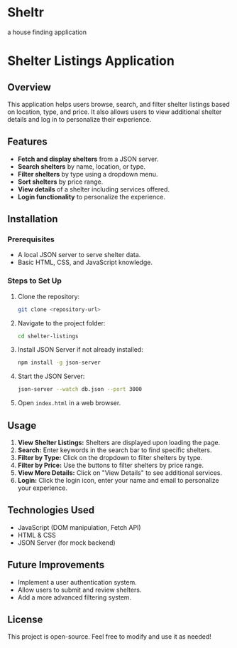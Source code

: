 # Sheltr
a house finding application
# Shelter Listings Application

## Overview
This application helps users browse, search, and filter shelter listings based on location, type, and price. It also allows users to view additional shelter details and log in to personalize their experience.

## Features
- **Fetch and display shelters** from a JSON server.
- **Search shelters** by name, location, or type.
- **Filter shelters** by type using a dropdown menu.
- **Sort shelters** by price range.
- **View details** of a shelter including services offered.
- **Login functionality** to personalize the experience.

## Installation
### Prerequisites
- A local JSON server to serve shelter data.
- Basic HTML, CSS, and JavaScript knowledge.

### Steps to Set Up
1. Clone the repository:
   ```sh
   git clone <repository-url>
   ```
2. Navigate to the project folder:
   ```sh
   cd shelter-listings
   ```
3. Install JSON Server if not already installed:
   ```sh
   npm install -g json-server
   ```
4. Start the JSON Server:
   ```sh
   json-server --watch db.json --port 3000
   ```
5. Open `index.html` in a web browser.

## Usage
1. **View Shelter Listings:** Shelters are displayed upon loading the page.
2. **Search:** Enter keywords in the search bar to find specific shelters.
3. **Filter by Type:** Click on the dropdown to filter shelters by type.
4. **Filter by Price:** Use the buttons to filter shelters by price range.
5. **View More Details:** Click on "View Details" to see additional services.
6. **Login:** Click the login icon, enter your name and email to personalize your experience.

## Technologies Used
- JavaScript (DOM manipulation, Fetch API)
- HTML & CSS
- JSON Server (for mock backend)

## Future Improvements
- Implement a user authentication system.
- Allow users to submit and review shelters.
- Add a more advanced filtering system.

## License
This project is open-source. Feel free to modify and use it as needed!


